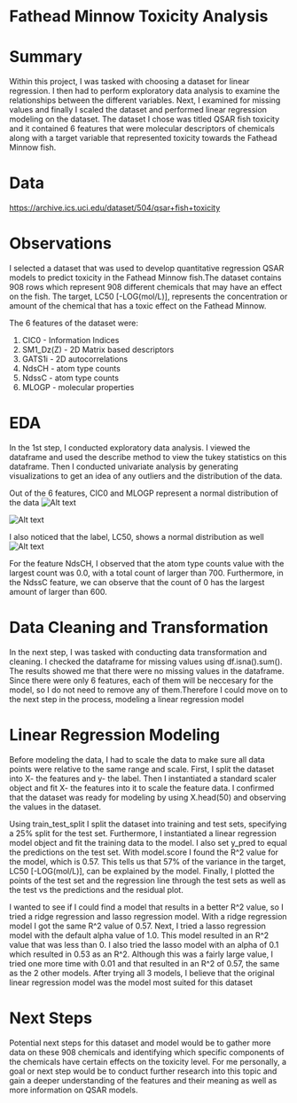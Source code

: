 # Fathead Minnow Toxicity Analysis
# Summary

Within this project, I was tasked with choosing a dataset for linear regression. I then had to perform exploratory data analysis to examine the relationships between the different variables. Next, I examined for missing values and finally I scaled the dataset and performed linear regression modeling on the dataset. The dataset I chose was titled QSAR fish toxicity and it contained 6 features that were molecular descriptors of chemicals along with a target variable that represented toxicity towards the Fathead Minnow fish.

 
# Data
https://archive.ics.uci.edu/dataset/504/qsar+fish+toxicity


# Observations 
I selected a dataset that was used to develop quantitative regression QSAR models to predict toxicity in the Fathead Minnow fish.The dataset contains 908 rows which represent 908 different chemicals that may have an effect on the fish. The target,  LC50 [-LOG(mol/L)], represents the concentration or amount of the chemical that has a toxic effect on the Fathead Minnow.

The 6 features of the dataset were:
1) CIC0 - Information Indices
2) SM1_Dz(Z) - 2D Matrix based descriptors
3) GATS1i - 2D autocorrelations
4) NdsCH - atom type counts
5) NdssC - atom type counts
6) MLOGP - molecular properties


# EDA

In the 1st step, I conducted exploratory data analysis. I viewed the dataframe and used the describe method to view the tukey statistics on this dataframe. Then I conducted univariate analysis by generating visualizations to get an idea of any outliers and the distribution of the data. 

Out of the 6 features, CIC0 and MLOGP represent a normal distribution of the data
![Alt text](image.png)

![Alt text](image-1.png)

I also noticed that the label, LC50, shows a normal distribution as well
![Alt text](image-2.png)

For the feature NdsCH, I observed that the atom type counts value with the largest count was 0.0, with a total count of larger than 700. Furthermore, in the NdssC feature, we can observe that the count of 0 has the largest amount of larger than 600.



# Data Cleaning and Transformation
In the next step, I was tasked with conducting data transformation and cleaning. I checked the dataframe for missing values using df.isna().sum(). The results showed me that there were no missing values in the dataframe. Since there were only 6 features, each of them will be neccesary for the model, so I do not need to remove any of them.Therefore I could move on to the next step in the process, modeling a linear regression model


# Linear Regression Modeling
Before modeling the data, I had to scale the data to make sure all data points were relative to the same range and scale. First, I split the dataset into X- the features and y- the label. Then I instantiated a standard scaler object and fit X- the features into it to scale the feature data. I confirmed that the dataset was ready for modeling by using X.head(50) and observing the values in the dataset. 

Using train_test_split I split the dataset into training and test sets, specifying a 25% split for the test set. Furthermore, I instantiated a linear regression model object and fit the training data to the model. I also set y_pred to equal the predictions on the test set. With model.score I found the R^2 value for the model, which is 0.57. This tells us that 57% of the variance in the target, LC50 [-LOG(mol/L)], can be explained by the model. Finally, I plotted the points of the test set and the regression line through the test sets as well as the test vs the predictions and the residual plot.

I wanted to see if I could find a model that results in a better R^2 value, so I tried a ridge regression and lasso regression model. With a ridge regression model I got the same R^2 value of 0.57. Next, I tried a lasso regression model with the default alpha value of 1.0. This model resulted in an R^2 value that was less than 0. I also tried the lasso model with an alpha of 0.1 which resulted in 0.53 as an R^2. Although this was a fairly large value, I tried one more time with 0.01 and that resulted in an R^2 of 0.57, the same as the 2 other models. After trying all 3 models, I believe that the original linear regression model was the model most suited for this dataset


# Next Steps
Potential next steps for this dataset and model would be to gather more data on these 908 chemicals and identifying which specific components of the chemicals have certain effects on the toxicity level. For me personally, a goal or next step would be to conduct further research into this topic and gain a deeper understanding of the features and their meaning as well as more information on QSAR models.
